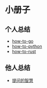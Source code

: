 # 小册子


## 个人总结

- [how-to-go](/how-to-go/)
- [how-to-python](/how-to-python/)
- [how-to-rust](/how-to-rust/)


## 他人总结

- [提问的智慧](/how-to-ask-questions-the-smart-way/)